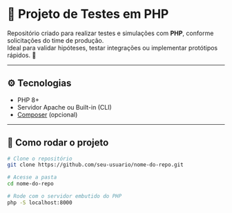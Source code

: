 # 🧪 Projeto de Testes em PHP

Repositório criado para realizar testes e simulações com **PHP**, conforme solicitações do time de produção.  
Ideal para validar hipóteses, testar integrações ou implementar protótipos rápidos. 🚀

---

## ⚙️ Tecnologias

- PHP 8+
- Servidor Apache ou Built-in (CLI)
- [Composer](https://getcomposer.org/) (opcional)

---

## 🚀 Como rodar o projeto

```bash
# Clone o repositório
git clone https://github.com/seu-usuario/nome-do-repo.git

# Acesse a pasta
cd nome-do-repo

# Rode com o servidor embutido do PHP
php -S localhost:8000
